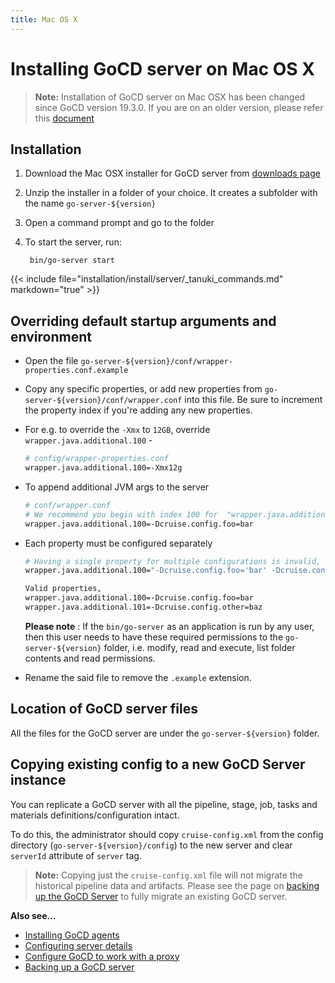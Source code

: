 ```yaml
---
title: Mac OS X
---
```


# Installing GoCD server on Mac OS X

<!-- toc -->

> **Note:** Installation of GoCD server on Mac OSX has been changed since GoCD version 19.3.0. If you are on an older version, please refer this [document](https://docs.gocd.org/19.2.0/installation/install/server/osx.html)

## Installation

1.   Download the Mac OSX installer for GoCD server from [downloads page](https://www.gocd.org/download/)
2.   Unzip the installer in a folder of your choice. It creates a subfolder with the name ```go-server-${version}```
3.   Open a command prompt and go to the folder
4.   To start the server, run:

     ```shell
      bin/go-server start
     ```

{{< include file="installation/install/server/_tanuki_commands.md" markdown="true" >}}

## Overriding default startup arguments and environment

-   Open the file ```go-server-${version}/conf/wrapper-properties.conf.example```
-   Copy any specific properties, or add new properties from ```go-server-${version}/conf/wrapper.conf``` into this file. Be sure to increment the property index if you're adding any new properties.
-   For e.g. to override the `-Xmx` to `12GB`, override `wrapper.java.additional.100` -
    ```bash
    # config/wrapper-properties.conf
    wrapper.java.additional.100=-Xmx12g
    ```
-   To append additional JVM args to the server
    ```bash
    # conf/wrapper.conf
    # We recommend you begin with index 100 for  "wrapper.java.additional"
    wrapper.java.additional.100=-Dcruise.config.foo=bar
    ```
-   Each property must be configured separately

    ```bash
    # Having a single property for multiple configurations is invalid, e.g
    wrapper.java.additional.100="-Dcruise.config.foo='bar' -Dcruise.config.other='baz'"

    Valid properties,
    wrapper.java.additional.100=-Dcruise.config.foo=bar
    wrapper.java.additional.101=-Dcruise.config.other=baz
    ```
     **Please note** : If the `bin/go-server` as an application is run by any user, then this user needs to have these required permissions to the `go-server-${version}` folder, i.e. modify, read and execute, list folder contents and read permissions.
-   Rename the said file to remove the `.example` extension.    

## Location of GoCD server files

All the files for the GoCD server are under the `go-server-${version}` folder.


## Copying existing config to a new GoCD Server instance

You can replicate a GoCD server with all the pipeline, stage, job, tasks and materials definitions/configuration intact.

To do this, the administrator should copy ```cruise-config.xml``` from the config directory (`go-server-${version}/config`) to the new server and clear `serverId` attribute of `server` tag.

> **Note:** Copying just the ```cruise-config.xml``` file will not migrate the historical pipeline data and
> artifacts. Please see the page on [backing up the GoCD Server](../../../advanced_usage/one_click_backup.html) to fully
> migrate an existing GoCD server.

**Also see...**

- [Installing GoCD agents](../../installing_go_agent.html)
- [Configuring server details](../../configuring_server_details.html)
- [Configure GoCD to work with a proxy](../../configure-reverse-proxy.html)
- [Backing up a GoCD server](../../../advanced_usage/one_click_backup.html)
